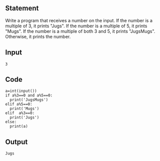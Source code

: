 ## Statement
Write a program that receives a number on the input.
If the number is a multiple of 3, it prints "Jugs". 
If the number is a multiple of 5, it prints "Mugs".
If the number is a multiple of both 3 and 5, it prints "JugsMugs".
Otherwise, it prints the number.

## Input
```
3 
```

## Code
```
a=int(input())
if a%3==0 and a%5==0:
  print('JugsMugs')
elif a%5==0:
  print('Mugs')
elif  a%3==0:
  print('Jugs')
else:
  print(a)

```

## Output
```
Jugs
```
